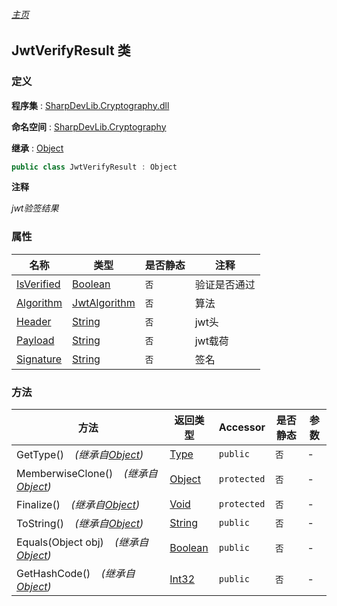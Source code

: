 ###### [主页](./Index.md "主页")

## JwtVerifyResult 类

### 定义

**程序集** : [SharpDevLib.Cryptography.dll](./SharpDevLib.Cryptography.assembly.md "SharpDevLib.Cryptography.dll")

**命名空间** : [SharpDevLib.Cryptography](./SharpDevLib.Cryptography.namespace.md "SharpDevLib.Cryptography")

**继承** : [Object](https://learn.microsoft.com/en-us/dotnet/api/system.object "Object")

``` csharp
public class JwtVerifyResult : Object
```

**注释**

*jwt验签结果*


### 属性

|名称|类型|是否静态|注释|
|---|---|---|---|
|[IsVerified](./SharpDevLib.Cryptography.JwtVerifyResult.IsVerified.md "IsVerified")|[Boolean](https://learn.microsoft.com/en-us/dotnet/api/system.boolean "Boolean")|`否`|验证是否通过|
|[Algorithm](./SharpDevLib.Cryptography.JwtVerifyResult.Algorithm.md "Algorithm")|[JwtAlgorithm](./SharpDevLib.Cryptography.JwtAlgorithm.md "JwtAlgorithm")|`否`|算法|
|[Header](./SharpDevLib.Cryptography.JwtVerifyResult.Header.md "Header")|[String](https://learn.microsoft.com/en-us/dotnet/api/system.string "String")|`否`|jwt头|
|[Payload](./SharpDevLib.Cryptography.JwtVerifyResult.Payload.md "Payload")|[String](https://learn.microsoft.com/en-us/dotnet/api/system.string "String")|`否`|jwt载荷|
|[Signature](./SharpDevLib.Cryptography.JwtVerifyResult.Signature.md "Signature")|[String](https://learn.microsoft.com/en-us/dotnet/api/system.string "String")|`否`|签名|


### 方法

|方法|返回类型|Accessor|是否静态|参数|
|---|---|---|---|---|
|GetType()&nbsp;&nbsp;&nbsp;&nbsp;*(继承自[Object](https://learn.microsoft.com/en-us/dotnet/api/system.object "Object"))*|[Type](https://learn.microsoft.com/en-us/dotnet/api/system.type "Type")|`public`|`否`|-|
|MemberwiseClone()&nbsp;&nbsp;&nbsp;&nbsp;*(继承自[Object](https://learn.microsoft.com/en-us/dotnet/api/system.object "Object"))*|[Object](https://learn.microsoft.com/en-us/dotnet/api/system.object "Object")|`protected`|`否`|-|
|Finalize()&nbsp;&nbsp;&nbsp;&nbsp;*(继承自[Object](https://learn.microsoft.com/en-us/dotnet/api/system.object "Object"))*|[Void](https://learn.microsoft.com/en-us/dotnet/api/system.void "Void")|`protected`|`否`|-|
|ToString()&nbsp;&nbsp;&nbsp;&nbsp;*(继承自[Object](https://learn.microsoft.com/en-us/dotnet/api/system.object "Object"))*|[String](https://learn.microsoft.com/en-us/dotnet/api/system.string "String")|`public`|`否`|-|
|Equals(Object obj)&nbsp;&nbsp;&nbsp;&nbsp;*(继承自[Object](https://learn.microsoft.com/en-us/dotnet/api/system.object "Object"))*|[Boolean](https://learn.microsoft.com/en-us/dotnet/api/system.boolean "Boolean")|`public`|`否`|-|
|GetHashCode()&nbsp;&nbsp;&nbsp;&nbsp;*(继承自[Object](https://learn.microsoft.com/en-us/dotnet/api/system.object "Object"))*|[Int32](https://learn.microsoft.com/en-us/dotnet/api/system.int32 "Int32")|`public`|`否`|-|



